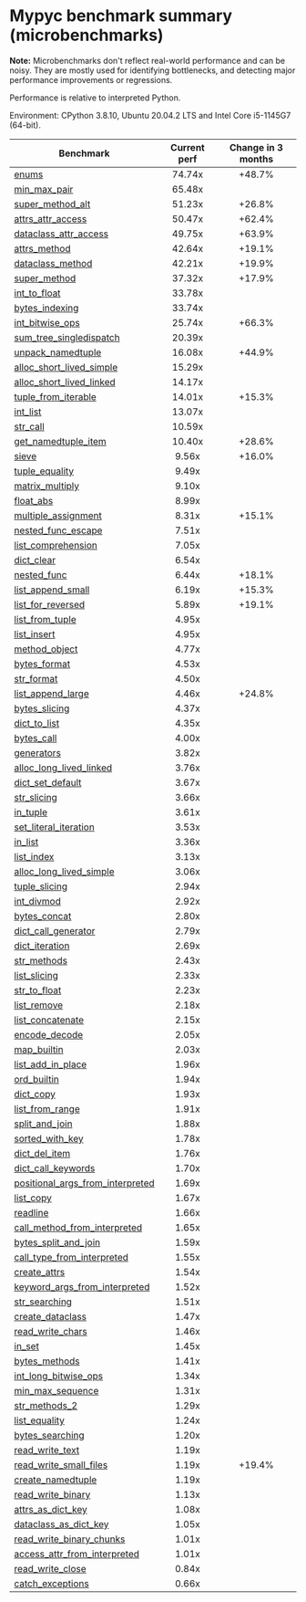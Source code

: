 # Mypyc benchmark summary (microbenchmarks)

**Note:** Microbenchmarks don't reflect real-world performance and can be noisy.
           They are mostly used for identifying bottlenecks, and detecting major performance
           improvements or regressions.

Performance is relative to interpreted Python.

Environment: CPython 3.8.10, Ubuntu 20.04.2 LTS and Intel Core i5-1145G7 (64-bit).

| Benchmark | Current perf | Change in 3 months |
| --- | :---: | :---: |
| [enums](benchmarks/enums.md) | 74.74x | +48.7% |
| [min_max_pair](benchmarks/min_max_pair.md) | 65.48x |  |
| [super_method_alt](benchmarks/super_method_alt.md) | 51.23x | +26.8% |
| [attrs_attr_access](benchmarks/attrs_attr_access.md) | 50.47x | +62.4% |
| [dataclass_attr_access](benchmarks/dataclass_attr_access.md) | 49.75x | +63.9% |
| [attrs_method](benchmarks/attrs_method.md) | 42.64x | +19.1% |
| [dataclass_method](benchmarks/dataclass_method.md) | 42.21x | +19.9% |
| [super_method](benchmarks/super_method.md) | 37.32x | +17.9% |
| [int_to_float](benchmarks/int_to_float.md) | 33.78x |  |
| [bytes_indexing](benchmarks/bytes_indexing.md) | 33.74x |  |
| [int_bitwise_ops](benchmarks/int_bitwise_ops.md) | 25.74x | +66.3% |
| [sum_tree_singledispatch](benchmarks/sum_tree_singledispatch.md) | 20.39x |  |
| [unpack_namedtuple](benchmarks/unpack_namedtuple.md) | 16.08x | +44.9% |
| [alloc_short_lived_simple](benchmarks/alloc_short_lived_simple.md) | 15.29x |  |
| [alloc_short_lived_linked](benchmarks/alloc_short_lived_linked.md) | 14.17x |  |
| [tuple_from_iterable](benchmarks/tuple_from_iterable.md) | 14.01x | +15.3% |
| [int_list](benchmarks/int_list.md) | 13.07x |  |
| [str_call](benchmarks/str_call.md) | 10.59x |  |
| [get_namedtuple_item](benchmarks/get_namedtuple_item.md) | 10.40x | +28.6% |
| [sieve](benchmarks/sieve.md) | 9.56x | +16.0% |
| [tuple_equality](benchmarks/tuple_equality.md) | 9.49x |  |
| [matrix_multiply](benchmarks/matrix_multiply.md) | 9.10x |  |
| [float_abs](benchmarks/float_abs.md) | 8.99x |  |
| [multiple_assignment](benchmarks/multiple_assignment.md) | 8.31x | +15.1% |
| [nested_func_escape](benchmarks/nested_func_escape.md) | 7.51x |  |
| [list_comprehension](benchmarks/list_comprehension.md) | 7.05x |  |
| [dict_clear](benchmarks/dict_clear.md) | 6.54x |  |
| [nested_func](benchmarks/nested_func.md) | 6.44x | +18.1% |
| [list_append_small](benchmarks/list_append_small.md) | 6.19x | +15.3% |
| [list_for_reversed](benchmarks/list_for_reversed.md) | 5.89x | +19.1% |
| [list_from_tuple](benchmarks/list_from_tuple.md) | 4.95x |  |
| [list_insert](benchmarks/list_insert.md) | 4.95x |  |
| [method_object](benchmarks/method_object.md) | 4.77x |  |
| [bytes_format](benchmarks/bytes_format.md) | 4.53x |  |
| [str_format](benchmarks/str_format.md) | 4.50x |  |
| [list_append_large](benchmarks/list_append_large.md) | 4.46x | +24.8% |
| [bytes_slicing](benchmarks/bytes_slicing.md) | 4.37x |  |
| [dict_to_list](benchmarks/dict_to_list.md) | 4.35x |  |
| [bytes_call](benchmarks/bytes_call.md) | 4.00x |  |
| [generators](benchmarks/generators.md) | 3.82x |  |
| [alloc_long_lived_linked](benchmarks/alloc_long_lived_linked.md) | 3.76x |  |
| [dict_set_default](benchmarks/dict_set_default.md) | 3.67x |  |
| [str_slicing](benchmarks/str_slicing.md) | 3.66x |  |
| [in_tuple](benchmarks/in_tuple.md) | 3.61x |  |
| [set_literal_iteration](benchmarks/set_literal_iteration.md) | 3.53x |  |
| [in_list](benchmarks/in_list.md) | 3.36x |  |
| [list_index](benchmarks/list_index.md) | 3.13x |  |
| [alloc_long_lived_simple](benchmarks/alloc_long_lived_simple.md) | 3.06x |  |
| [tuple_slicing](benchmarks/tuple_slicing.md) | 2.94x |  |
| [int_divmod](benchmarks/int_divmod.md) | 2.92x |  |
| [bytes_concat](benchmarks/bytes_concat.md) | 2.80x |  |
| [dict_call_generator](benchmarks/dict_call_generator.md) | 2.79x |  |
| [dict_iteration](benchmarks/dict_iteration.md) | 2.69x |  |
| [str_methods](benchmarks/str_methods.md) | 2.43x |  |
| [list_slicing](benchmarks/list_slicing.md) | 2.33x |  |
| [str_to_float](benchmarks/str_to_float.md) | 2.23x |  |
| [list_remove](benchmarks/list_remove.md) | 2.18x |  |
| [list_concatenate](benchmarks/list_concatenate.md) | 2.15x |  |
| [encode_decode](benchmarks/encode_decode.md) | 2.05x |  |
| [map_builtin](benchmarks/map_builtin.md) | 2.03x |  |
| [list_add_in_place](benchmarks/list_add_in_place.md) | 1.96x |  |
| [ord_builtin](benchmarks/ord_builtin.md) | 1.94x |  |
| [dict_copy](benchmarks/dict_copy.md) | 1.93x |  |
| [list_from_range](benchmarks/list_from_range.md) | 1.91x |  |
| [split_and_join](benchmarks/split_and_join.md) | 1.88x |  |
| [sorted_with_key](benchmarks/sorted_with_key.md) | 1.78x |  |
| [dict_del_item](benchmarks/dict_del_item.md) | 1.76x |  |
| [dict_call_keywords](benchmarks/dict_call_keywords.md) | 1.70x |  |
| [positional_args_from_interpreted](benchmarks/positional_args_from_interpreted.md) | 1.69x |  |
| [list_copy](benchmarks/list_copy.md) | 1.67x |  |
| [readline](benchmarks/readline.md) | 1.66x |  |
| [call_method_from_interpreted](benchmarks/call_method_from_interpreted.md) | 1.65x |  |
| [bytes_split_and_join](benchmarks/bytes_split_and_join.md) | 1.59x |  |
| [call_type_from_interpreted](benchmarks/call_type_from_interpreted.md) | 1.55x |  |
| [create_attrs](benchmarks/create_attrs.md) | 1.54x |  |
| [keyword_args_from_interpreted](benchmarks/keyword_args_from_interpreted.md) | 1.52x |  |
| [str_searching](benchmarks/str_searching.md) | 1.51x |  |
| [create_dataclass](benchmarks/create_dataclass.md) | 1.47x |  |
| [read_write_chars](benchmarks/read_write_chars.md) | 1.46x |  |
| [in_set](benchmarks/in_set.md) | 1.45x |  |
| [bytes_methods](benchmarks/bytes_methods.md) | 1.41x |  |
| [int_long_bitwise_ops](benchmarks/int_long_bitwise_ops.md) | 1.34x |  |
| [min_max_sequence](benchmarks/min_max_sequence.md) | 1.31x |  |
| [str_methods_2](benchmarks/str_methods_2.md) | 1.29x |  |
| [list_equality](benchmarks/list_equality.md) | 1.24x |  |
| [bytes_searching](benchmarks/bytes_searching.md) | 1.20x |  |
| [read_write_text](benchmarks/read_write_text.md) | 1.19x |  |
| [read_write_small_files](benchmarks/read_write_small_files.md) | 1.19x | +19.4% |
| [create_namedtuple](benchmarks/create_namedtuple.md) | 1.19x |  |
| [read_write_binary](benchmarks/read_write_binary.md) | 1.13x |  |
| [attrs_as_dict_key](benchmarks/attrs_as_dict_key.md) | 1.08x |  |
| [dataclass_as_dict_key](benchmarks/dataclass_as_dict_key.md) | 1.05x |  |
| [read_write_binary_chunks](benchmarks/read_write_binary_chunks.md) | 1.01x |  |
| [access_attr_from_interpreted](benchmarks/access_attr_from_interpreted.md) | 1.01x |  |
| [read_write_close](benchmarks/read_write_close.md) | 0.84x |  |
| [catch_exceptions](benchmarks/catch_exceptions.md) | 0.66x |  |
